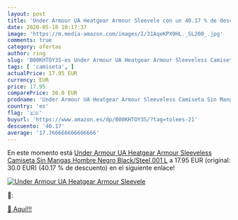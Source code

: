```yaml
---
layout: post
title: 'Under Armour UA Heatgear Armour Sleevele con un 40.17 % de descuento'
date: 2020-05-10 10:17:37
image: 'https://m.media-amazon.com/images/I/31AqeKPX9HL._SL200_.jpg'
comments: true
category: ofertas
author: ring
slug: 'B00KHTOY3S-es Under Armour UA Heatgear Armour Sleeveless Camiseta Sin...'
tags: [ 'camiseta', ]
actualPrice: 17.95 EUR
currency: EUR
price: 17.95
comparePrice: 30.0 EUR
prodname: 'Under Armour UA Heatgear Armour Sleeveless Camiseta Sin Mangas  Hombre  Negro  Black/Steel 001   L'
country: 'es'
flag: '🇪🇸'
buyurl: 'https://www.amazon.es/dp/B00KHTOY3S/?tag=tolees-21'
descuento: '40.17'
average: '17.766666666666666'
---
```


En este momento está [Under Armour UA Heatgear Armour Sleeveless Camiseta Sin Mangas  Hombre  Negro  Black/Steel 001   L](https://www.amazon.es/dp/B00KHTOY3S/?tag=tolees-21) a 17.95 EUR (original: 30.0 EUR) (40.17 %  de descuento) en el siguiente enlace!

[![Under Armour UA Heatgear Armour Sleevele](https://m.media-amazon.com/images/I/31AqeKPX9HL._SL200_.jpg)](https://www.amazon.es/dp/B00KHTOY3S/?tag=tolees-21)

🔎:


[🛒 Aquí!!!](https://www.amazon.es/dp/B00KHTOY3S/?tag=tolees-21)

